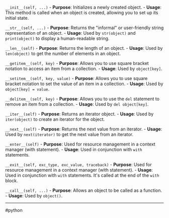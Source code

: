 `__init__(self, ...)`
	- **Purpose**: Initializes a newly created object.
	- **Usage**: This method is called when an object is created, allowing you to set up its initial state.

`__str__(self, ...)`
	- **Purpose**: Returns the "informal" or user-friendly string representation of an object.
	- **Usage**: Used by `str(object)` and `print(object)` to display a human-readable string.

`__len__(self)`
	- **Purpose**: Returns the length of an object.
	- **Usage**: Used by `len(object)` to get the number of elements in an object.

`__getitem__(self, key)`
	- **Purpose**: Allows you to use square bracket notation to access an item from a collection.
	- **Usage**: Used by `object[key]`.

`__setitem__(self, key, value)`	
	- **Purpose**: Allows you to use square bracket notation to set the value of an item in a collection.
	- **Usage**: Used by `object[key] = value`.

`__delitem__(self, key)`
	- **Purpose**: Allows you to use the `del` statement to remove an item from a collection.
	- **Usage**: Used by `del object[key]`.

`__iter__(self)`
	- **Purpose**: Returns an iterator object.
	- **Usage**: Used by `iter(object)` to create an iterator for the object.

 `__next__(self)`
	- **Purpose**: Returns the next value from an iterator.
	- **Usage**: Used by `next(iterator)` to get the next value from an iterator.

`__enter__(self)`
	- **Purpose**: Used for resource management in a context manager (with statement).
	- **Usage**: Used in conjunction with `with` statements.

 `__exit__(self, exc_type, exc_value, traceback)`
	- **Purpose**: Used for resource management in a context manager (with statement).
	- **Usage**: Used in conjunction with `with` statements. It's called at the end of the `with` block.

 `__call__(self, ...)`
	- **Purpose**: Allows an object to be called as a function.
	- **Usage**: Used by `object()`.

---
#python